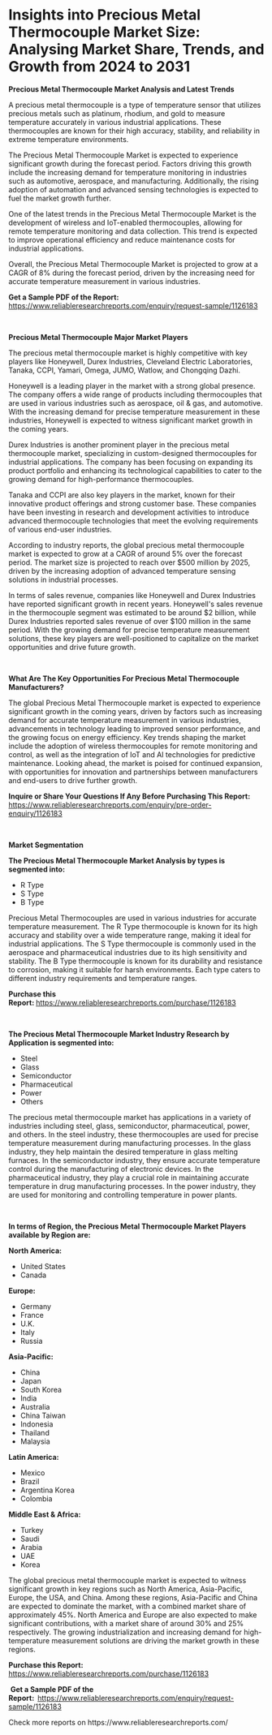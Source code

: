 <p><h1>Insights into Precious Metal Thermocouple Market Size: Analysing Market Share, Trends, and Growth from 2024 to 2031</h1></p><p><strong>Precious Metal Thermocouple Market Analysis and Latest Trends</strong></p>
<p><p>A precious metal thermocouple is a type of temperature sensor that utilizes precious metals such as platinum, rhodium, and gold to measure temperature accurately in various industrial applications. These thermocouples are known for their high accuracy, stability, and reliability in extreme temperature environments.</p><p>The Precious Metal Thermocouple Market is expected to experience significant growth during the forecast period. Factors driving this growth include the increasing demand for temperature monitoring in industries such as automotive, aerospace, and manufacturing. Additionally, the rising adoption of automation and advanced sensing technologies is expected to fuel the market growth further.</p><p>One of the latest trends in the Precious Metal Thermocouple Market is the development of wireless and IoT-enabled thermocouples, allowing for remote temperature monitoring and data collection. This trend is expected to improve operational efficiency and reduce maintenance costs for industrial applications.</p><p>Overall, the Precious Metal Thermocouple Market is projected to grow at a CAGR of 8% during the forecast period, driven by the increasing need for accurate temperature measurement in various industries.</p></p>
<p><strong>Get a Sample PDF of the Report:&nbsp;</strong> <a href="https://www.reliableresearchreports.com/enquiry/request-sample/1126183">https://www.reliableresearchreports.com/enquiry/request-sample/1126183</a></p>
<p>&nbsp;</p>
<p><strong>Precious Metal Thermocouple Major Market Players</strong></p>
<p><p>The precious metal thermocouple market is highly competitive with key players like Honeywell, Durex Industries, Cleveland Electric Laboratories, Tanaka, CCPI, Yamari, Omega, JUMO, Watlow, and Chongqing Dazhi.</p><p>Honeywell is a leading player in the market with a strong global presence. The company offers a wide range of products including thermocouples that are used in various industries such as aerospace, oil & gas, and automotive. With the increasing demand for precise temperature measurement in these industries, Honeywell is expected to witness significant market growth in the coming years.</p><p>Durex Industries is another prominent player in the precious metal thermocouple market, specializing in custom-designed thermocouples for industrial applications. The company has been focusing on expanding its product portfolio and enhancing its technological capabilities to cater to the growing demand for high-performance thermocouples.</p><p>Tanaka and CCPI are also key players in the market, known for their innovative product offerings and strong customer base. These companies have been investing in research and development activities to introduce advanced thermocouple technologies that meet the evolving requirements of various end-user industries.</p><p>According to industry reports, the global precious metal thermocouple market is expected to grow at a CAGR of around 5% over the forecast period. The market size is projected to reach over $500 million by 2025, driven by the increasing adoption of advanced temperature sensing solutions in industrial processes.</p><p>In terms of sales revenue, companies like Honeywell and Durex Industries have reported significant growth in recent years. Honeywell's sales revenue in the thermocouple segment was estimated to be around $2 billion, while Durex Industries reported sales revenue of over $100 million in the same period. With the growing demand for precise temperature measurement solutions, these key players are well-positioned to capitalize on the market opportunities and drive future growth.</p></p>
<p>&nbsp;</p>
<p><strong>What Are The Key Opportunities For Precious Metal Thermocouple Manufacturers?</strong></p>
<p><p>The global Precious Metal Thermocouple market is expected to experience significant growth in the coming years, driven by factors such as increasing demand for accurate temperature measurement in various industries, advancements in technology leading to improved sensor performance, and the growing focus on energy efficiency. Key trends shaping the market include the adoption of wireless thermocouples for remote monitoring and control, as well as the integration of IoT and AI technologies for predictive maintenance. Looking ahead, the market is poised for continued expansion, with opportunities for innovation and partnerships between manufacturers and end-users to drive further growth.</p></p>
<p><strong>Inquire or Share Your Questions If Any Before Purchasing This Report:</strong> <a href="https://www.reliableresearchreports.com/enquiry/pre-order-enquiry/1126183">https://www.reliableresearchreports.com/enquiry/pre-order-enquiry/1126183</a></p>
<p>&nbsp;</p>
<p><strong>Market Segmentation</strong></p>
<p><strong>The Precious Metal Thermocouple Market Analysis by types is segmented into:</strong></p>
<p><ul><li>R Type</li><li>S Type</li><li>B Type</li></ul></p>
<p><p>Precious Metal Thermocouples are used in various industries for accurate temperature measurement. The R Type thermocouple is known for its high accuracy and stability over a wide temperature range, making it ideal for industrial applications. The S Type thermocouple is commonly used in the aerospace and pharmaceutical industries due to its high sensitivity and stability. The B Type thermocouple is known for its durability and resistance to corrosion, making it suitable for harsh environments. Each type caters to different industry requirements and temperature ranges.</p></p>
<p><strong>Purchase this Report:&nbsp;</strong><a href="https://www.reliableresearchreports.com/purchase/1126183">https://www.reliableresearchreports.com/purchase/1126183</a></p>
<p>&nbsp;</p>
<p><strong>The Precious Metal Thermocouple Market Industry Research by Application is segmented into:</strong></p>
<p><ul><li>Steel</li><li>Glass</li><li>Semiconductor</li><li>Pharmaceutical</li><li>Power</li><li>Others</li></ul></p>
<p><p>The precious metal thermocouple market has applications in a variety of industries including steel, glass, semiconductor, pharmaceutical, power, and others. In the steel industry, these thermocouples are used for precise temperature measurement during manufacturing processes. In the glass industry, they help maintain the desired temperature in glass melting furnaces. In the semiconductor industry, they ensure accurate temperature control during the manufacturing of electronic devices. In the pharmaceutical industry, they play a crucial role in maintaining accurate temperature in drug manufacturing processes. In the power industry, they are used for monitoring and controlling temperature in power plants.</p></p>
<p>&nbsp;</p>
<p><strong>In terms of Region, the Precious Metal Thermocouple Market Players available by Region are:</strong></p>
<p>
    <p> <strong> North America: </strong>
        <ul>
            <li>United States</li>
            <li>Canada</li>
        </ul>
        </p> 
    <p> <strong> Europe: </strong>
        <ul>
            <li>Germany</li>
            <li>France</li>
            <li>U.K.</li>
            <li>Italy</li>
            <li>Russia</li>
        </ul>
        </p> 
    <p> <strong> Asia-Pacific: </strong>
        <ul>
            <li>China</li>
            <li>Japan</li>
            <li>South Korea</li>
            <li>India</li>
            <li>Australia</li>
            <li>China Taiwan</li>
            <li>Indonesia</li>
            <li>Thailand</li>
            <li>Malaysia</li>
        </ul>
        </p> 
    <p> <strong> Latin America: </strong>
        <ul>
            <li>Mexico</li>
            <li>Brazil</li>
            <li>Argentina Korea</li>
            <li>Colombia</li>
        </ul>
        </p> 
    <p> <strong> Middle East & Africa: </strong>
        <ul>
            <li>Turkey</li>
            <li>Saudi</li>
            <li>Arabia</li>
            <li>UAE</li>
            <li>Korea</li>
        </ul>
    </p>
    </p>
<p><p>The global precious metal thermocouple market is expected to witness significant growth in key regions such as North America, Asia-Pacific, Europe, the USA, and China. Among these regions, Asia-Pacific and China are expected to dominate the market, with a combined market share of approximately 45%. North America and Europe are also expected to make significant contributions, with a market share of around 30% and 25% respectively. The growing industrialization and increasing demand for high-temperature measurement solutions are driving the market growth in these regions.</p></p>
<p><strong>Purchase this Report: </strong><a href="https://www.reliableresearchreports.com/purchase/1126183">https://www.reliableresearchreports.com/purchase/1126183</a></p>
<p>&nbsp;<strong>Get a Sample PDF of the Report:&nbsp;&nbsp;</strong><a href="https://www.reliableresearchreports.com/enquiry/request-sample/1126183">https://www.reliableresearchreports.com/enquiry/request-sample/1126183</a></p>
<p><strong></strong></p>
<p>Check more reports on https://www.reliableresearchreports.com/</p>